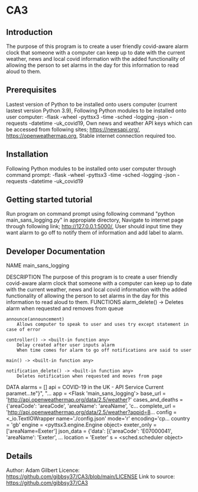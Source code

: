 # CA3
## Introduction 
The purpose of this program is to create a user friendly covid-aware alarm clock that someone with a computer can keep up to date with the current weather, news and local covid information with the added functionality of allowing the person to set alarms in the day for this information to read aloud to them.
## Prerequisites
Lastest version of Python to be installed onto users computer (current lastest version Python 3.9),
Following Python modules to be installed onto user computer:
-flask
-wheel
-pyttsx3
-time
-sched
-logging
-json
-requests
-datetime
-uk_covid19,
Own news and weather API keys which can be accessed from following sites; https://newsapi.org/, https://openweathermap.org,
Stable internet connection required too.
## Installation
Following Python modules to be installed onto user computer through command prompt:
-flask
-wheel
-pyttsx3
-time
-sched
-logging
-json
-requests
-datetime
-uk_covid19
## Getting started tutorial
Run program on command prompt using following command "python main_sans_logging.py" in appropiate directory,
Navigate to internet page through following link; http://127.0.0.1:5000/,
User should input time they want alarm to go off to notify them of information and add label to alarm.
## Developer Documentation
NAME
    main_sans_logging

DESCRIPTION
    The purpose of this program is to create a user friendly covid-aware alarm clock that someone with a computer can keep up to date with the current weather, news and local       covid information with the added functionality of allowing the person to set alarms in the day for this information to read aloud to them.
FUNCTIONS
    alarm_delete() -> <built-in function any>
        Deletes alarm when requested and removes from queue

    announce(announcement)
        Allows computer to speak to user and uses try except statement in case of error

    controller() -> <built-in function any>
        Delay created after user inputs alarm
        When time comes for alarm to go off notifications are said to user

    main() -> <built-in function any>

    notification_delete() -> <built-in function any>
        Deletes notification when requested and moves from page

DATA
    alarms = []
    api = COVID-19 in the UK - API Service
    Current paramet...te\"}",
        "...
    app = <Flask 'main_sans_logging'>
    base_url = 'http://api.openweathermap.org/data/2.5/weather?'
    cases_and_deaths = {'areaCode': 'areaCode', 'areaName': 'areaName', 'c...
    complete_url = 'http://api.openweathermap.org/data/2.5/weather?appid=8...
    config = <_io.TextIOWrapper name='./config.json' mode='r' encoding='cp...
    country = 'gb'
    engine = <pyttsx3.engine.Engine object>
    exeter_only = ['areaName=Exeter']
    json_data = {'data': [{'areaCode': 'E07000041', 'areaName': 'Exeter', ...
    location = 'Exeter'
    s = <sched.scheduler object>

## Details
Author: Adam Gilbert
Licence: https://github.com/gibbsy37/CA3/blob/main/LICENSE
Link to source: https://github.com/gibbsy37/CA3

